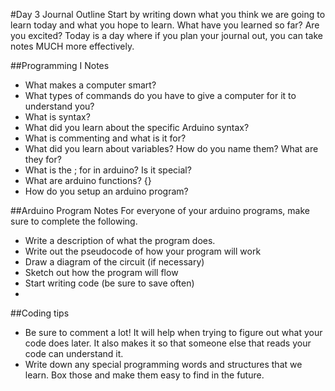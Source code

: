 #Day 3 Journal Outline
Start by writing down what you think we are going to learn today and what you hope to learn. What have you learned so far? Are you excited?
Today is a day where if you plan your journal out, you can take notes MUCH more effectively. 

##Programming I Notes
- What makes a computer smart?
- What types of commands do you have to give a computer for it to understand you?
- What is syntax?
- What did you learn about the specific Arduino syntax?
- What is commenting and what is it for?
- What did you learn about variables? How do you name them? What are they for?
- What is the ; for in arduino? Is it special?
- What are arduino functions? {}
- How do you setup an arduino program? 

##Arduino Program Notes
For everyone of your arduino programs, make sure to complete the following.
- Write a description of what the program does.
- Write out the pseudocode of how your program will work
- Draw a diagram of the circuit (if necessary)
- Sketch out how the program will flow
- Start writing code (be sure to save often)
-

##Coding tips
- Be sure to comment a lot! It will help when trying to figure out what your code does later. It also makes it so that someone else that reads your code can understand it.
- Write down any special programming words and structures that we learn. Box those and make them easy to find in the future.

